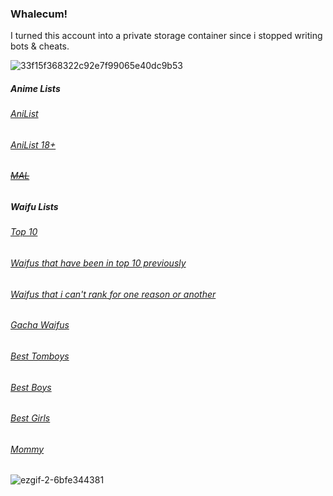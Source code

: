 ### Whalecum!

 I turned this account into a private storage container since i stopped writing bots & cheats.
 
![33f15f368322c92e7f99065e40dc9b53](https://user-images.githubusercontent.com/88970869/169442282-91ef6671-649f-4268-9636-4a39dd4767a4.gif)


##### Anime Lists
###### [AniList](https://anilist.co/user/Rory)
###### [AniList 18+](https://anilist.co/user/Rie)
###### [~~MAL~~](https://myanimelist.net/profile/nekography)



##### Waifu Lists
###### [Top 10](https://mywaifulist.moe/user/96746/list/10539)

###### [Waifus that have been in top 10 previously](https://mywaifulist.moe/user/96746/list/10548)

###### [Waifus that i can't rank for one reason or another](https://mywaifulist.moe/user/96746/list/11319)

###### [Gacha Waifus](https://mywaifulist.moe/user/96746/list/12031)

###### [Best Tomboys](https://mywaifulist.moe/user/96746/list/12032)

###### [Best Boys](https://mywaifulist.moe/user/96746/list/10551)

###### [Best Girls](https://mywaifulist.moe/user/96746/list/10416)

###### [Mommy](https://mywaifulist.moe/user/96746/list/10415)


![ezgif-2-6bfe344381](https://user-images.githubusercontent.com/88970869/169443633-980d0456-2c79-44bf-92fe-6b1c422b31b3.gif)
